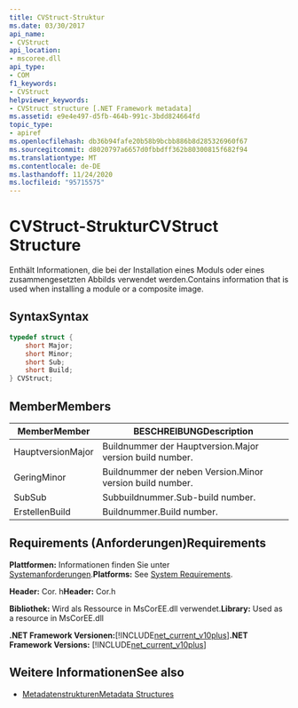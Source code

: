 ```yaml
---
title: CVStruct-Struktur
ms.date: 03/30/2017
api_name:
- CVStruct
api_location:
- mscoree.dll
api_type:
- COM
f1_keywords:
- CVStruct
helpviewer_keywords:
- CVStruct structure [.NET Framework metadata]
ms.assetid: e9e4e497-d5fb-464b-991c-3bdd824664fd
topic_type:
- apiref
ms.openlocfilehash: db36b94fafe20b58b9bcbb886b8d285326960f67
ms.sourcegitcommit: d8020797a6657d0fbbdff362b80300815f682f94
ms.translationtype: MT
ms.contentlocale: de-DE
ms.lasthandoff: 11/24/2020
ms.locfileid: "95715575"
---
```

# <a name="cvstruct-structure"></a><span data-ttu-id="68eeb-102">CVStruct-Struktur</span><span class="sxs-lookup"><span data-stu-id="68eeb-102">CVStruct Structure</span></span>

<span data-ttu-id="68eeb-103">Enthält Informationen, die bei der Installation eines Moduls oder eines zusammengesetzten Abbilds verwendet werden.</span><span class="sxs-lookup"><span data-stu-id="68eeb-103">Contains information that is used when installing a module or a composite image.</span></span>  
  
## <a name="syntax"></a><span data-ttu-id="68eeb-104">Syntax</span><span class="sxs-lookup"><span data-stu-id="68eeb-104">Syntax</span></span>  
  
```cpp  
typedef struct {  
    short Major;  
    short Minor;  
    short Sub;  
    short Build;  
} CVStruct;  
```  
  
## <a name="members"></a><span data-ttu-id="68eeb-105">Member</span><span class="sxs-lookup"><span data-stu-id="68eeb-105">Members</span></span>  
  
|<span data-ttu-id="68eeb-106">Member</span><span class="sxs-lookup"><span data-stu-id="68eeb-106">Member</span></span>|<span data-ttu-id="68eeb-107">BESCHREIBUNG</span><span class="sxs-lookup"><span data-stu-id="68eeb-107">Description</span></span>|  
|------------|-----------------|  
|<span data-ttu-id="68eeb-108">Hauptversion</span><span class="sxs-lookup"><span data-stu-id="68eeb-108">Major</span></span>|<span data-ttu-id="68eeb-109">Buildnummer der Hauptversion.</span><span class="sxs-lookup"><span data-stu-id="68eeb-109">Major version build number.</span></span>|  
|<span data-ttu-id="68eeb-110">Gering</span><span class="sxs-lookup"><span data-stu-id="68eeb-110">Minor</span></span>|<span data-ttu-id="68eeb-111">Buildnummer der neben Version.</span><span class="sxs-lookup"><span data-stu-id="68eeb-111">Minor version build number.</span></span>|  
|<span data-ttu-id="68eeb-112">Sub</span><span class="sxs-lookup"><span data-stu-id="68eeb-112">Sub</span></span>|<span data-ttu-id="68eeb-113">Subbuildnummer.</span><span class="sxs-lookup"><span data-stu-id="68eeb-113">Sub-build number.</span></span>|  
|<span data-ttu-id="68eeb-114">Erstellen</span><span class="sxs-lookup"><span data-stu-id="68eeb-114">Build</span></span>|<span data-ttu-id="68eeb-115">Buildnummer.</span><span class="sxs-lookup"><span data-stu-id="68eeb-115">Build number.</span></span>|  
  
## <a name="requirements"></a><span data-ttu-id="68eeb-116">Requirements (Anforderungen)</span><span class="sxs-lookup"><span data-stu-id="68eeb-116">Requirements</span></span>  

 <span data-ttu-id="68eeb-117">**Plattformen:** Informationen finden Sie unter [Systemanforderungen](../../get-started/system-requirements.md).</span><span class="sxs-lookup"><span data-stu-id="68eeb-117">**Platforms:** See [System Requirements](../../get-started/system-requirements.md).</span></span>  
  
 <span data-ttu-id="68eeb-118">**Header:** Cor. h</span><span class="sxs-lookup"><span data-stu-id="68eeb-118">**Header:** Cor.h</span></span>  
  
 <span data-ttu-id="68eeb-119">**Bibliothek:** Wird als Ressource in MsCorEE.dll verwendet.</span><span class="sxs-lookup"><span data-stu-id="68eeb-119">**Library:** Used as a resource in MsCorEE.dll</span></span>  
  
 <span data-ttu-id="68eeb-120">**.NET Framework Versionen:**[!INCLUDE[net_current_v10plus](../../../../includes/net-current-v10plus-md.md)]</span><span class="sxs-lookup"><span data-stu-id="68eeb-120">**.NET Framework Versions:** [!INCLUDE[net_current_v10plus](../../../../includes/net-current-v10plus-md.md)]</span></span>  
  
## <a name="see-also"></a><span data-ttu-id="68eeb-121">Weitere Informationen</span><span class="sxs-lookup"><span data-stu-id="68eeb-121">See also</span></span>

- [<span data-ttu-id="68eeb-122">Metadatenstrukturen</span><span class="sxs-lookup"><span data-stu-id="68eeb-122">Metadata Structures</span></span>](metadata-structures.md)
